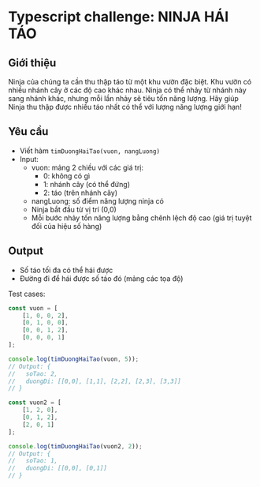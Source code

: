 # Typescript challenge: NINJA HÁI TÁO

## Giới thiệu
Ninja của chúng ta cần thu thập táo từ một khu vườn đặc biệt. Khu vườn có nhiều nhánh cây ở các độ cao khác nhau. Ninja có thể nhảy từ nhánh này sang nhánh khác, nhưng mỗi lần nhảy sẽ tiêu tốn năng lượng. Hãy giúp Ninja thu thập được nhiều táo nhất có thể với lượng năng lượng giới hạn!

## Yêu cầu
- Viết hàm `timDuongHaiTao(vuon, nangLuong)`
- Input:
  + vuon: mảng 2 chiều với các giá trị:
    * 0: không có gì
    * 1: nhánh cây (có thể đứng)
    * 2: táo (trên nhánh cây)
  + nangLuong: số điểm năng lượng ninja có
  + Ninja bắt đầu từ vị trí (0,0)
  + Mỗi bước nhảy tốn năng lượng bằng chênh lệch độ cao (giá trị tuyệt đối của hiệu số hàng)

## Output
- Số táo tối đa có thể hái được
- Đường đi để hái được số táo đó (mảng các tọa độ)

Test cases:
```javascript
const vuon = [
    [1, 0, 0, 2],
    [0, 1, 0, 0],
    [0, 0, 1, 2],
    [0, 0, 0, 1]
];

console.log(timDuongHaiTao(vuon, 5));
// Output: {
//   soTao: 2,
//   duongDi: [[0,0], [1,1], [2,2], [2,3], [3,3]]
// }

const vuon2 = [
    [1, 2, 0],
    [0, 1, 2],
    [2, 0, 1]
];

console.log(timDuongHaiTao(vuon2, 2));
// Output: {
//   soTao: 1,
//   duongDi: [[0,0], [0,1]]
// }
```